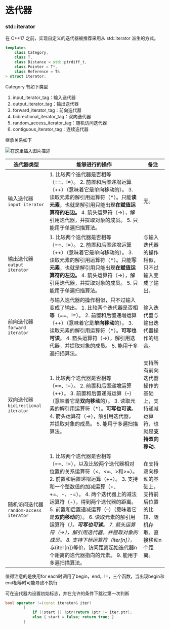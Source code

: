 # 迭代器

### std::iterator

在 C++17 之前，实现自定义的迭代器被推荐采用从 std::iterator 派生的方式。

```c++
template<
    class Category,
    class T,
    class Distance = std::ptrdiff_t,
    class Pointer = T*,
    class Reference = T&
> struct iterator;
```

Category 有如下类型

1. input_iterator_tag：输入迭代器
2. output_iterator_tag：输出迭代器
3. forward_iterator_tag：前向迭代器
4. bidirectional_iterator_tag：双向迭代器
5. random_access_iterator_tag：随机访问迭代器
6. contiguous_iterator_tag：连续迭代器

继承关系如下

![在这里插入图片描述](https://img-blog.csdnimg.cn/20200804102957172.png)

| 迭代器类型                              | 能够进行的操作                                               | 备注                                                         |
| --------------------------------------- | ------------------------------------------------------------ | ------------------------------------------------------------ |
| 输入迭代器 `input iterator`             | 1. 比较两个迭代器是否相等（==、!=）。 2. 前置和后置递增运算（++）（意味着它是单向移动的）。 3. 读取元素的解引用运算符（*）。只能**读元素**，也就是解引用只能出现**在赋值运算符的右边。** 4. 箭头运算符（->），解引用迭代器，并提取对象的成员。 5. 只能用于单遍扫描算法。 | 无。                                                         |
| 输出迭代器 `output iterator`            | 1. 比较两个迭代器是否相等（==、!=）。 2. 前置和后置递增运算（++）（意味着它是单向移动的）。 3. 读取元素的解引用运算符（*）。只能**写元素**，也就是解引用只能出现**在赋值运算符的左边。** 4. 箭头运算符（->），解引用迭代器，并提取对象的成员。 5. 只能用于单遍扫描算法。 | 与输入迭代器的操作相似，只不过输入变成了输出。               |
| 前向迭代器 `forward iterator`           | 与输入迭代器的操作相似，只不过输入变成了输出。 1. 比较两个迭代器是否相等（==、!=）。 2. 前置和后置递增运算（++）（意味着它是**单向移动**的）。 3. 读取元素的解引用运算符（*）。**可写也可读**。 4. 箭头运算符（->），解引用迭代器，并提取对象的成员。 5. 能用于多遍扫描算法。 | 输入迭代器与输出迭代器操作的结合。                           |
| 双向迭代器 `bidirectional iterator`     | 1. 比较两个迭代器是否相等（==、!=）。 2. 前置和后置递增运算（++）。  3. 前置和后置递减运算（–）（意味着它是**双向移动**的）。 3. 读取元素的解引用运算符（*）。**可写也可读**。 4. 箭头运算符（->），解引用迭代器，并提取对象的成员。 5. 能用于多遍扫描算法。 | 支持所有前向迭代器操作的基础上，支持递减运算符，也就是**支持双向移动**。 |
| 随机访问迭代器 `random-access iterator` | 1. 比较两个迭代器是否相等（==、!=），以及比较两个迭代器相对位置的关系运算符（<、<=、>和>=）。 2. 前置和后置递增运算（++）。 3. 支持和一个整数值的加减运算（+、+=、-、-=）。 4. 两个迭代器上的减法运算符（-），得到两个迭代器的距离。 5. 前置和后置递减运算（–）（意味着它是**双向移动**的）。 6. 读取元素的解引用运算符（*）。**可写也可读**。 7. 箭头运算符（->），解引用迭代器，并提取对象的成员。 8. 支持下标运算符（iter[n]），与*(iter[n])等价，访问距离起始迭代器n个距离的迭代器指向的元素。 9. 能用于多遍扫描算法。 | 在支持双向移动的基础上，支持前后位置的比较、随机存取、直接移动n个距离。 |



值得注意的是使用for each时调用了begin，end，!=，三个函数，当出现begin和end相等时可能导致不执行

可在迭代器内设置初始标志，并在允许的条件下跳过第一次判断

```c++
bool operator !=(const iterator& iter)
		{
			if (!start || !ptr)return (ptr != iter.ptr);
			else { start = false; return true; }
		}
```

